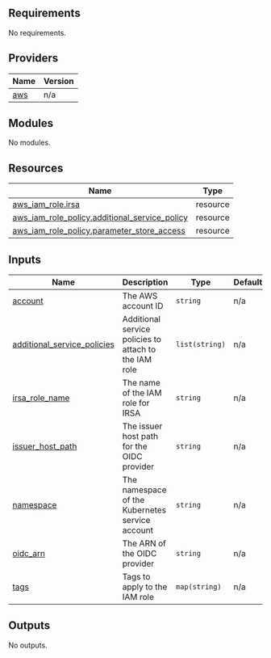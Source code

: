 ## Requirements

No requirements.

## Providers

| Name | Version |
|------|---------|
| <a name="provider_aws"></a> [aws](#provider\_aws) | n/a |

## Modules

No modules.

## Resources

| Name | Type |
|------|------|
| [aws_iam_role.irsa](https://registry.terraform.io/providers/hashicorp/aws/latest/docs/resources/iam_role) | resource |
| [aws_iam_role_policy.additional_service_policy](https://registry.terraform.io/providers/hashicorp/aws/latest/docs/resources/iam_role_policy) | resource |
| [aws_iam_role_policy.parameter_store_access](https://registry.terraform.io/providers/hashicorp/aws/latest/docs/resources/iam_role_policy) | resource |

## Inputs

| Name | Description | Type | Default | Required |
|------|-------------|------|---------|:--------:|
| <a name="input_account"></a> [account](#input\_account) | The AWS account ID | `string` | n/a | yes |
| <a name="input_additional_service_policies"></a> [additional\_service\_policies](#input\_additional\_service\_policies) | Additional service policies to attach to the IAM role | `list(string)` | n/a | yes |
| <a name="input_irsa_role_name"></a> [irsa\_role\_name](#input\_irsa\_role\_name) | The name of the IAM role for IRSA | `string` | n/a | yes |
| <a name="input_issuer_host_path"></a> [issuer\_host\_path](#input\_issuer\_host\_path) | The issuer host path for the OIDC provider | `string` | n/a | yes |
| <a name="input_namespace"></a> [namespace](#input\_namespace) | The namespace of the Kubernetes service account | `string` | n/a | yes |
| <a name="input_oidc_arn"></a> [oidc\_arn](#input\_oidc\_arn) | The ARN of the OIDC provider | `string` | n/a | yes |
| <a name="input_tags"></a> [tags](#input\_tags) | Tags to apply to the IAM role | `map(string)` | n/a | yes |

## Outputs

No outputs.
